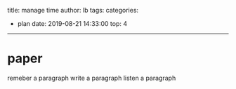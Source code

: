 title: manage time
author: lb
tags:
categories:
  - plan
date: 2019-08-21 14:33:00
top: 4
---
<!--more-->

# paper 
remeber a paragraph
write a paragraph
listen a paragraph
